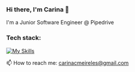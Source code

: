 ### Hi there, I'm Carina 👋
I'm a Junior Software Engineer @ Pipedrive

### Tech stack:

[![My Skills](https://skillicons.dev/icons?i=html,css,js,jquery,tailwind,vite,react,vue,nuxtjs,git,github,vscode,netlify)](https://skillicons.dev)

📫 How to reach me: carinacmeireles@gmail.com

<!--
**cfcmeireles/cfcmeireles** is a ✨ _special_ ✨ repository because its `README.md` (this file) appears on your GitHub profile.

Here are some ideas to get you started:

- 🔭 I’m currently working on ...
- 🌱 I’m currently learning ...
- 👯 I’m looking to collaborate on ...
- 🤔 I’m looking for help with ...
- 💬 Ask me about ...
- 📫 How to reach me: ...
- 😄 Pronouns: ...
- ⚡ Fun fact: ...
-->
